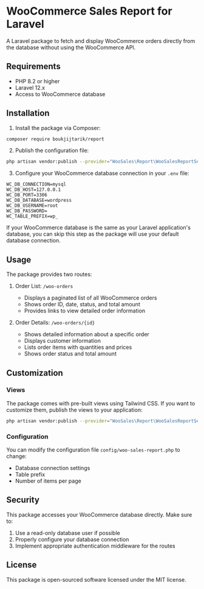 # WooCommerce Sales Report for Laravel

A Laravel package to fetch and display WooCommerce orders directly from the database without using the WooCommerce API.

## Requirements

- PHP 8.2 or higher
- Laravel 12.x
- Access to WooCommerce database

## Installation

1. Install the package via Composer:

```bash
composer require boukjijtarik/report
```

2. Publish the configuration file:

```bash
php artisan vendor:publish --provider="WooSales\Report\WooSalesReportServiceProvider"
```

3. Configure your WooCommerce database connection in your `.env` file:

```env
WC_DB_CONNECTION=mysql
WC_DB_HOST=127.0.0.1
WC_DB_PORT=3306
WC_DB_DATABASE=wordpress
WC_DB_USERNAME=root
WC_DB_PASSWORD=
WC_TABLE_PREFIX=wp_
```

If your WooCommerce database is the same as your Laravel application's database, you can skip this step as the package will use your default database connection.

## Usage

The package provides two routes:

1. Order List: `/woo-orders`
   - Displays a paginated list of all WooCommerce orders
   - Shows order ID, date, status, and total amount
   - Provides links to view detailed order information

2. Order Details: `/woo-orders/{id}`
   - Shows detailed information about a specific order
   - Displays customer information
   - Lists order items with quantities and prices
   - Shows order status and total amount

## Customization

### Views

The package comes with pre-built views using Tailwind CSS. If you want to customize them, publish the views to your application:

```bash
php artisan vendor:publish --provider="WooSales\Report\WooSalesReportServiceProvider" --tag="views"
```

### Configuration

You can modify the configuration file `config/woo-sales-report.php` to change:

- Database connection settings
- Table prefix
- Number of items per page

## Security

This package accesses your WooCommerce database directly. Make sure to:

1. Use a read-only database user if possible
2. Properly configure your database connection
3. Implement appropriate authentication middleware for the routes

## License

This package is open-sourced software licensed under the MIT license. 